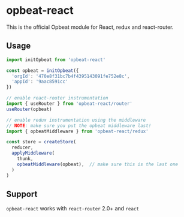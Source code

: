 # opbeat-react

This is the official Opbeat module for React, redux and react-router.

## Usage
```js
import initOpbeat from 'opbeat-react'

const opbeat = initOpbeat({
  'orgId': '470e8f31bc7b4f4395143091fe752e8c',
  'appId': '9aac8591cc'
})

// enable react-router instrumentation
import { useRouter } from 'opbeat-react/router'
useRouter(opbeat)

// enable redux instrumentation using the middleware
// NOTE: make sure you put the opbeat middleware last!
import { opbeatMiddleware } from 'opbeat-react/redux'

const store = createStore(
  reducer,
  applyMiddleware(
    thunk,
    opbeatMiddleware(opbeat),  // make sure this is the last one
  )
)
```

## Support

`opbeat-react` works with `react-router` 2.0+ and `react`